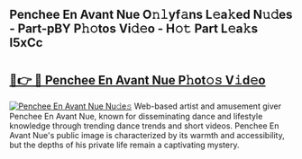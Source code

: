 ## Penchee En Avant Nue O𝚗𝚕yf𝚊ns L𝚎a𝚔ed N𝚞𝚍es - Part-pBY P𝚑𝚘tos Vi𝚍𝚎o - H𝚘𝚝 Part L𝚎a𝚔s I5xCc

# <h2><a href="http://kf572w.oniu.top/?m=Penchee+En+Avant+Nue">🔗👉 🔴 Penchee En Avant Nue P𝚑ot𝚘𝚜 V𝚒d𝚎o</a></h2>

[![Penchee En Avant Nue Nu𝚍e𝚜](https://i.imgur.com/0qMVB7G.gif)](http://kf572w.oniu.top/?m=Penchee+En+Avant+Nue)
Web-based artist and amusement giver Penchee En Avant Nue, known for disseminating dance and lifestyle knowledge through trending dance trends and short videos. Penchee En Avant Nue's public image is characterized by its warmth and accessibility, but the depths of his private life remain a captivating mystery.  
